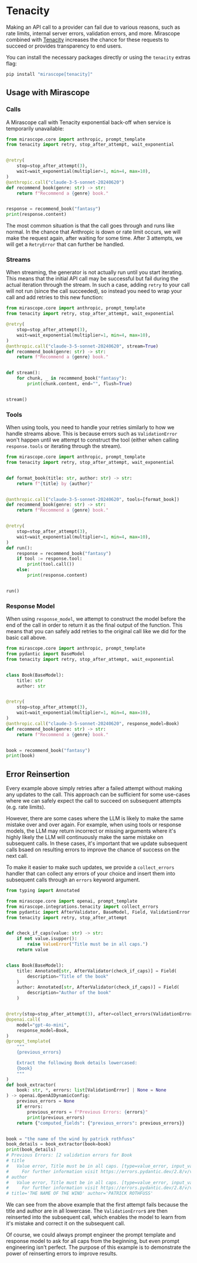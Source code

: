 # Tenacity

Making an API call to a provider can fail due to various reasons, such as rate limits, internal server errors, validation errors, and more. Mirascope combined with [Tenacity](https://tenacity.readthedocs.io/en/latest/) increases the chance for these requests to succeed or provides transparency to end users.

You can install the necessary packages directly or using the `tenacity` extras flag:

```python
pip install "mirascope[tenacity]"
```

## Usage with Mirascope

### Calls

A Mirascope call with Tenacity exponential back-off when service is temporarily unavailable:

```python
from mirascope.core import anthropic, prompt_template
from tenacity import retry, stop_after_attempt, wait_exponential


@retry(
    stop=stop_after_attempt(3),
    wait=wait_exponential(multiplier=1, min=4, max=10),
)
@anthropic.call("claude-3-5-sonnet-20240620")
def recommend_book(genre: str) -> str:
    return f"Recommend a {genre} book."


response = recommend_book("fantasy")
print(response.content)
```

The most common situation is that the call goes through and runs like normal. In the chance that Anthropic is down or rate limit occurs, we will make the request again, after waiting for some time. After 3 attempts, we will get a `RetryError` that can further be handled.

### Streams

When streaming, the generator is not actually run until you start iterating. This means that the initial API call may be successful but fail during the actual iteration through the stream. In such a case, adding `retry` to your call will not run (since the call succeeded), so instead you need to wrap your call and add retries to this new function:

```python
from mirascope.core import anthropic, prompt_template
from tenacity import retry, stop_after_attempt, wait_exponential

@retry(
    stop=stop_after_attempt(3),
    wait=wait_exponential(multiplier=1, min=4, max=10),
)
@anthropic.call("claude-3-5-sonnet-20240620", stream=True)
def recommend_book(genre: str) -> str:
    return f"Recommend a {genre} book."


def stream():
    for chunk, _ in recommend_book("fantasy"):
        print(chunk.content, end="", flush=True)


stream()
```

### Tools

When using tools, you need to handle your retries similarly to how we handle streams above. This is because errors such as `ValidationError` won't happen until we attempt to construct the tool (either when calling `response.tools` or iterating through the stream).

```python
from mirascope.core import anthropic, prompt_template
from tenacity import retry, stop_after_attempt, wait_exponential


def format_book(title: str, author: str) -> str:
    return f"{title} by {author}"


@anthropic.call("claude-3-5-sonnet-20240620", tools=[format_book])
def recommend_book(genre: str) -> str:
    return f"Recommend a {genre} book."


@retry(
    stop=stop_after_attempt(3),
    wait=wait_exponential(multiplier=1, min=4, max=10),
)
def run():
    response = recommend_book("fantasy")
    if tool := response.tool:
        print(tool.call())
    else:
        print(response.content)


run()
```

### Response Model

When using `response_model`, we attempt to construct the model before the end of the call in order to return it as the final output of the function. This means that you can safely add retries to the original call like we did for the basic call above.

```python
from mirascope.core import anthropic, prompt_template
from pydantic import BaseModel
from tenacity import retry, stop_after_attempt, wait_exponential


class Book(BaseModel):
    title: str
    author: str


@retry(
    stop=stop_after_attempt(3),
    wait=wait_exponential(multiplier=1, min=4, max=10),
)
@anthropic.call("claude-3-5-sonnet-20240620", response_model=Book)
def recommend_book(genre: str) -> str:
    return f"Recommend a {genre} book."


book = recommend_book("fantasy")
print(book)
```

## Error Reinsertion

Every example above simply retries after a failed attempt without making any updates to the call. This approach can be sufficient for some use-cases where we can safely expect the call to succeed on subsequent attempts (e.g. rate limits).

However, there are some cases where the LLM is likely to make the same mistake over and over again. For example, when using tools or response models, the LLM may return incorrect or missing arguments where it's highly likely the LLM will continuously make the same mistake on subsequent calls. In these cases, it's important that we update subsequent calls bsaed on resulting errors to improve the chance of success on the next call.

To make it easier to make such updates, we provide a `collect_errors` handler that can collect any errors of your choice and insert them into subsequent calls through an `errors` keyword argument.

```python
from typing import Annotated

from mirascope.core import openai, prompt_template
from mirascope.integrations.tenacity import collect_errors
from pydantic import AfterValidator, BaseModel, Field, ValidationError
from tenacity import retry, stop_after_attempt


def check_if_caps(value: str) -> str:
    if not value.isupper():
        raise ValueError("Title must be in all caps.")
    return value


class Book(BaseModel):
    title: Annotated[str, AfterValidator(check_if_caps)] = Field(
        description="Title of the book"
    )
    author: Annotated[str, AfterValidator(check_if_caps)] = Field(
        description="Author of the book"
    )


@retry(stop=stop_after_attempt(3), after=collect_errors(ValidationError))
@openai.call(
    model="gpt-4o-mini",
    response_model=Book,
)
@prompt_template(
    """
    {previous_errors}

    Extract the following Book details lowercased:
    {book}
    """
)
def book_extractor(
    book: str, *, errors: list[ValidationError] | None = None
) -> openai.OpenAIDynamicConfig:
    previous_errors = None
    if errors:
        previous_errors = f"Previous Errors: {errors}"
        print(previous_errors)
    return {"computed_fields": {"previous_errors": previous_errors}}


book = "the name of the wind by patrick rothfuss"
book_details = book_extractor(book=book)
print(book_details)
# Previous Errors: [2 validation errors for Book
# title
#   Value error, Title must be in all caps. [type=value_error, input_value='the name of the wind', input_type=str]
#     For further information visit https://errors.pydantic.dev/2.8/v/value_error
# author
#   Value error, Title must be in all caps. [type=value_error, input_value='patrick rothfuss', input_type=str]
#     For further information visit https://errors.pydantic.dev/2.8/v/value_error]
# title='THE NAME OF THE WIND' author='PATRICK ROTHFUSS'
```

We can see from the above example that the first attempt fails because the title and author are in all lowercase. The `ValidationError`s are then reinserted into the subsequent call, which enables the model to learn from it's mistake and correct it on the subsequent call.

Of course, we could always prompt engineer the prompt template and response model to ask for all caps from the beginning, but even prompt engineering isn't perfect. The purpose of this example is to demonstrate the power of reinserting errors to improve results.  
